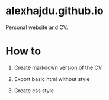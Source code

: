 # alexhajdu.github.io

Personal website and CV.



# How to

1. Create markdown version of the CV

2. Export basic html without style

3. Create css style
